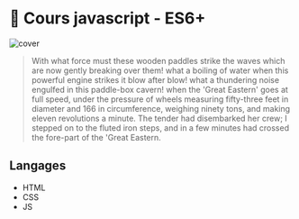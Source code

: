 # 🚀 Cours javascript - ES6+ 
![cover](https://cyberhoot.com/wp-content/uploads/2020/07/Free-Courses-to-learn-JavaScript.jpg)
>With what force must these wooden paddles strike the waves which are now gently 
                breaking over them! what a boiling of water when this powerful engine strikes it blow after blow! what a thundering noise engulfed in this paddle-box cavern! when the 'Great Eastern' goes at full speed, under the pressure of wheels measuring fifty-three feet in diameter and 166 in circumference, weighing ninety tons, and making eleven revolutions a minute. The tender had disembarked her crew; I stepped on to the fluted iron steps, 
                and in a few minutes had crossed the fore-part of the 'Great Eastern.

## Langages
* HTML
* CSS
* JS